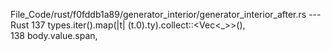 File_Code/rust/f0fddb1a89/generator_interior/generator_interior_after.rs --- Rust
137         types.iter().map(|t| (t.0).ty).collect::<Vec<_>>(),                                                                                                
138         body.value.span,                                                                                                                                   

